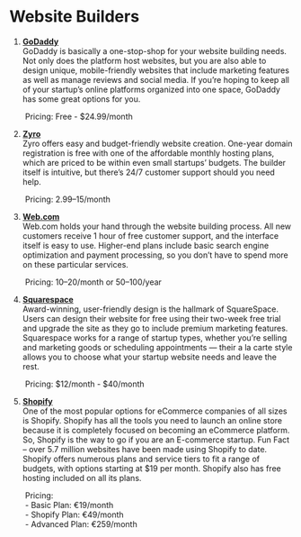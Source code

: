 # Website Builders

1. **[GoDaddy](https://www.godaddy.com/)**
<br>GoDaddy is basically a one-stop-shop for your website building needs. Not only does the platform host websites, but you are also able to design unique, mobile-friendly websites that include marketing features as well as manage reviews and social media. If you’re hoping to keep all of your startup’s online platforms organized into one space, GoDaddy has some great options for you.

&emsp;&emsp;Pricing: Free - $24.99/month

2. **[Zyro](https://zyro.com/)**
<br>Zyro offers easy and budget-friendly website creation. One-year domain registration is free with one of the affordable monthly hosting plans, which are priced to be within even small startups’ budgets. The builder itself is intuitive, but there’s 24/7 customer support should you need help.

&emsp;&emsp;Pricing: $2.99–$15/month

3. **[Web.com](https://www.web.com/)**
<br>Web.com holds your hand through the website building process. All new customers receive 1 hour of free customer support, and the interface itself is easy to use. Higher-end plans include basic search engine optimization and payment processing, so you don’t have to spend more on these particular services.

&emsp;&emsp;Pricing: $10–$20/month or $50–$100/year

4. **[Squarespace](https://www.squarespace.com/)**
<br>Award-winning, user-friendly design is the hallmark of SquareSpace. Users can design their website for free using their two-week free trial and upgrade the site as they go to include premium marketing features. Squarespace works for a range of startup types, whether you’re selling and marketing goods or scheduling appointments — their a la carte style allows you to choose what your startup website needs and leave the rest. 

&emsp;&emsp;Pricing: $12/month - $40/month

5. **[Shopify](https://www.shopify.com/)**
<br>One of the most popular options for eCommerce companies of all sizes is Shopify. Shopify has all the tools you need to launch an online store because it is completely focused on becoming an eCommerce platform. So, Shopify is the way to go if you are an E-commerce startup. 
Fun Fact –  over 5.7 million websites have been made using Shopify to date.
Shopify offers numerous plans and service tiers to fit a range of budgets, with options starting at $19 per month. Shopify also has free hosting included on all its plans.

&emsp;&emsp;Pricing:
<br>&emsp;&emsp;- Basic Plan: €19/month
<br>&emsp;&emsp;- Shopify Plan: €49/month
<br>&emsp;&emsp;- Advanced Plan: €259/month

